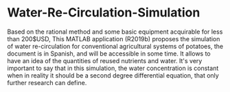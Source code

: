 # Water-Re-Circulation-Simulation
Based on the rational method and some basic equipment acquirable for less than 200$USD, This MATLAB application (R2019b) proposes the simulation of water re-circulation for conventional agricultural systems of potatoes, the document is in Spanish, and will be accessible in some time. It allows to have an idea of the quantities of reused nutrients and water. It's very important to say that in this simulation, the water concentration is constant when in reality it should be a second degree differential equation, that only further research can define.
